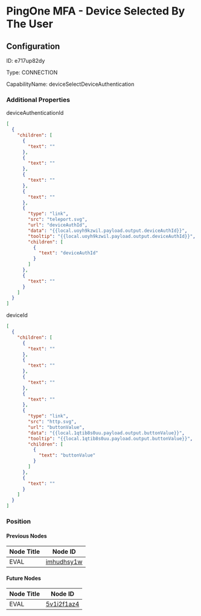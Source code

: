 # PingOne MFA - Device Selected By The User
## Configuration
ID:  e717up82dy

Type: CONNECTION 

CapabilityName: deviceSelectDeviceAuthentication






### Additional Properties
deviceAuthenticationId
```json 
[
  {
    "children": [
      {
        "text": ""
      },
      {
        "text": ""
      },
      {
        "text": ""
      },
      {
        "text": ""
      },
      {
        "type": "link",
        "src": "teleport.svg",
        "url": "deviceAuthId",
        "data": "{{local.uoyh9kzwil.payload.output.deviceAuthId}}",
        "tooltip": "{{local.uoyh9kzwil.payload.output.deviceAuthId}}",
        "children": [
          {
            "text": "deviceAuthId"
          }
        ]
      },
      {
        "text": ""
      }
    ]
  }
]
```


deviceId
```json 
[
  {
    "children": [
      {
        "text": ""
      },
      {
        "text": ""
      },
      {
        "text": ""
      },
      {
        "text": ""
      },
      {
        "type": "link",
        "src": "http.svg",
        "url": "buttonValue",
        "data": "{{local.1qtib8s0uu.payload.output.buttonValue}}",
        "tooltip": "{{local.1qtib8s0uu.payload.output.buttonValue}}",
        "children": [
          {
            "text": "buttonValue"
          }
        ]
      },
      {
        "text": ""
      }
    ]
  }
]
```





### Position

#### Previous Nodes
| Node Title | Node ID |
| :------------- | ------------ |
| EVAL | [imhudhsy1w](./imhudhsy1w.md) | 
 
 #### Future Nodes
| Node Title | Node ID |
| :------------- | ------------ |
| EVAL |[5v1i2f1az4](./5v1i2f1az4.md) | 
